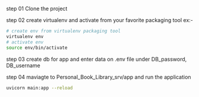 step 01
Clone the project 

step 02
create virtualenv and activate from your favorite packaging tool 
ex:-
```bash
# create env from virtualenv packaging tool
virtualenv env
# activate env
source env/bin/activate
```
step 03
create db for app and enter data on .env file under  DB_password, DB_username


step 04
maviagte to Personal_Book_Library_srv/app and run the application
```bash
uvicorn main:app --reload
```